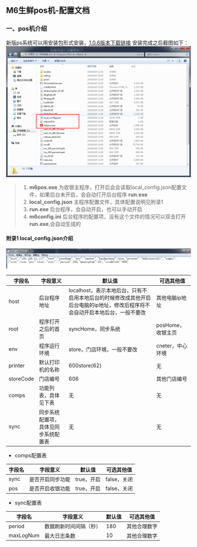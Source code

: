 ## M6生鲜pos机-配置文档

### 一、pos机介绍

新版ps系统可以用安装包形式安装，[1.0.6版本下载链接](http://shake.m6fresh.com/m6pos/releases/1.0.6/win32-setup/m6pos-1.0.6.exe)
安装完成之后截图如下：
![](../assets/screenshot/20180409104003.png)
> 1. **m6pos.exe** 为收银主程序，打开后会会读取local_config.json配置文件，如果后台未开启，会自动打开后台程序 **run.exe**  
> 1. **local_config.json** 主程序配置文件，具体配置说明见附录1
> 2. **run.exe** 后台程序，会自动开启，也可以手动开启
> 3. **m6config.ini** 后台程序的配置项，没有这个文件的情况可以双击打开**run.exe**,会自动生成的


#### 附录1 local_config.json介绍

![截图](../assets/screenshot/20180409112130.png)

字段名|字段意义|默认值|可选其他值
---|---|---|---
host|后台程序地址|localhost，表示本地后台，只有不启用本地后台的时候修改成其他开启后台电脑的ip地址，修改后程序将不会自动开启本地后台，一般不要改|其他电脑ip地址
root|程序打开之后的首页|syncHome，同步系统|posHome，收银主页
env|程序运行环境|store，门店环境，一般不要改|cneter，中心环境
printer|默认打印机的名称|600store(62)|无
storeCode|门店编号|606|其他门店编号
comps|功能列表，具体见下表|无|无
sync|同步系统配置项，具体见同步系统配置表|无|无

- comps配置表

字段名|字段意义|默认值|可选其他值
---|---|---|---
sync|是否开启同步功能|true，开启|false，关闭
pos|是否开启收银功能|true，开启|false，关闭

- sync配置表

字段名|字段意义|默认值|可选其他值
---|---|---|---
period|数据刷新时间间隔（秒）|180|其他合理数字
maxLogNum|最大日志条数|10|其他合理数字
